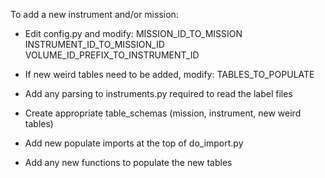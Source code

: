 To add a new instrument and/or mission:

- Edit config.py and modify:
    MISSION_ID_TO_MISSION
    INSTRUMENT_ID_TO_MISSION_ID
    VOLUME_ID_PREFIX_TO_INSTRUMENT_ID

- If new weird tables need to be added, modify:
    TABLES_TO_POPULATE

- Add any parsing to instruments.py required to read the label files

- Create appropriate table_schemas (mission, instrument, new weird tables)

- Add new populate imports at the top of do_import.py

- Add any new functions to populate the new tables
